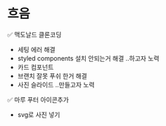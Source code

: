 # 흐음
✅ 맥도날드 클론코딩 
  - 세팅 에러 해결
  - styled components 설치 안되는거 해결 ..하고자 노력
  - 카드 컴포넌트 
  - 브랜치 잘못 푸쉬 한거 해결
  - 사진 슬라이드 ..만들고자 노력
  
✅ 마루 푸터 아이콘추가
  - svg로 사진 넣기
